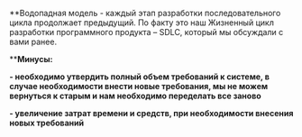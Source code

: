 **Водопадная модель - каждый этап разработки последовательного цикла продолжает предыдущий. По факту это наш Жизненный цикл разработки программного продукта – SDLC, который мы обсуждали с вами ранее.

****Минусы:**

**- необходимо утвердить полный объем требований к системе, в случае необходимости внести новые требования, мы не можем вернуться к старым и нам необходимо переделать все заново**

**- увеличение затрат времени и средств, при необходимости внесения новых требований**
